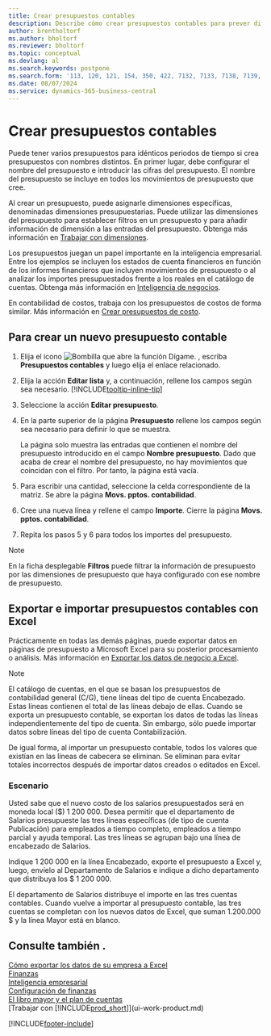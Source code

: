 ```yaml
---
title: Crear presupuestos contables
description: Describe cómo crear presupuestos contables para prever diferentes actividades financieras y asignar dimensiones para fines de inteligencia empresarial.
author: brentholtorf
ms.author: bholtorf
ms.reviewer: bholtorf
ms.topic: conceptual
ms.devlang: al
ms.search.keywords: postpone
ms.search.form: '113, 120, 121, 154, 350, 422, 7132, 7133, 7138, 7139, 9203, 9219, 9239, 9373, 9374'
ms.date: 08/07/2024
ms.service: dynamics-365-business-central
---
```


# Crear presupuestos contables

Puede tener varios presupuestos para idénticos periodos de tiempo si crea presupuestos con nombres distintos. En primer lugar, debe configurar el nombre del presupuesto e introducir las cifras del presupuesto. El nombre del presupuesto se incluye en todos los movimientos de presupuesto que cree.  

Al crear un presupuesto, puede asignarle dimensiones específicas, denominadas dimensiones presupuestarias. Puede utilizar las dimensiones del presupuesto para establecer filtros en un presupuesto y para añadir información de dimensión a las entradas del presupuesto. Obtenga más información en [Trabajar con dimensiones](finance-dimensions.md).

Los presupuestos juegan un papel importante en la inteligencia empresarial. Entre los ejemplos se incluyen los estados de cuenta financieros en función de los informes financieros que incluyen movimientos de presupuesto o al analizar los importes presupuestados frente a los reales en el catálogo de cuentas. Obtenga más información en [Inteligencia de negocios](bi.md).

En contabilidad de costos, trabaja con los presupuestos de costos de forma similar. Más información en [Crear presupuestos de costo](finance-create-cost-budgets.md).  

## Para crear un nuevo presupuesto contable

1. Elija el icono ![Bombilla que abre la función Dígame.](media/ui-search/search_small.png "Dígame qué desea hacer") , escriba **Presupuestos contables** y luego elija el enlace relacionado.  
2. Elija la acción **Editar lista** y, a continuación, rellene los campos según sea necesario. [!INCLUDE[tooltip-inline-tip](includes/tooltip-inline-tip_md.md)]  
3. Seleccione la acción **Editar presupuesto**.
4. En la parte superior de la página **Presupuesto** rellene los campos según sea necesario para definir lo que se muestra.  

   La página solo muestra las entradas que contienen el nombre del presupuesto introducido en el campo **Nombre presupuesto**. Dado que acaba de crear el nombre del presupuesto, no hay movimientos que coincidan con el filtro. Por tanto, la página está vacía.  
5. Para escribir una cantidad, seleccione la celda correspondiente de la matriz. Se abre la página **Movs. pptos. contabilidad**.  
6. Cree una nueva línea y rellene el campo **Importe**. Cierre la página **Movs. pptos. contabilidad**.  
7. Repita los pasos 5 y 6 para todos los importes del presupuesto.  

> [!NOTE]  
> En la ficha desplegable **Filtros** puede filtrar la información de presupuesto por las dimensiones de presupuesto que haya configurado con ese nombre de presupuesto.

## Exportar e importar presupuestos contables con Excel

Prácticamente en todas las demás páginas, puede exportar datos en páginas de presupuesto a Microsoft Excel para su posterior procesamiento o análisis. Más información en [Exportar los datos de negocio a Excel](about-export-data.md).

> [!NOTE]
> El catálogo de cuentas, en el que se basan los presupuestos de contabilidad general (C/G), tiene líneas del tipo de cuenta Encabezado. Estas líneas contienen el total de las líneas debajo de ellas. Cuando se exporta un presupuesto contable, se exportan los datos de todas las líneas independientemente del tipo de cuenta. Sin embargo, sólo puede importar datos sobre líneas del tipo de cuenta Contabilización.

De igual forma, al importar un presupuesto contable, todos los valores que existían en las líneas de cabecera se eliminan. Se eliminan para evitar totales incorrectos después de importar datos creados o editados en Excel.

### Escenario

Usted sabe que el nuevo costo de los salarios presupuestados será en moneda local ($) 1 200 000. Desea permitir que el departamento de Salarios presupueste las tres líneas específicas (de tipo de cuenta Publicación) para empleados a tiempo completo, empleados a tiempo parcial y ayuda temporal. Las tres líneas se agrupan bajo una línea de encabezado de Salarios.

Indique 1 200 000 en la línea Encabezado, exporte el presupuesto a Excel y, luego, envíelo al Departamento de Salarios e indique a dicho departamento que distribuya los $ 1 200 000.

El departamento de Salarios distribuye el importe en las tres cuentas contables. Cuando vuelve a importar al presupuesto contable, las tres cuentas se completan con los nuevos datos de Excel, que suman 1.200.000 $ y la línea Mayor está en blanco.

## Consulte también .

[Cómo exportar los datos de su empresa a Excel](about-export-data.md)    
[Finanzas](finance.md)    
[Inteligencia empresarial](bi.md)    
[Configuración de finanzas](finance-setup-finance.md)    
[El libro mayor y el plan de cuentas](finance-general-ledger.md)    
[Trabajar con [!INCLUDE[prod_short](includes/prod_short.md)]](ui-work-product.md)    

[!INCLUDE[footer-include](includes/footer-banner.md)]
